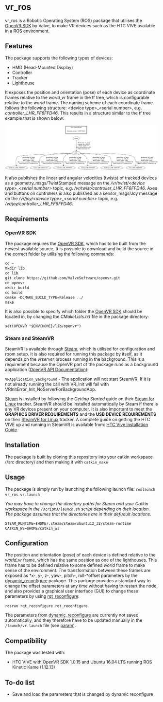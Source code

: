 # vr_ros

vr_ros is a Robotic Operating System (ROS) package that utilises the [OpenVR SDK](https://github.com/ValveSoftware/openvr) by Valve, to make VR devices such as the HTC VIVE available in a ROS environment.

## Features

The package supports the following types of devices:
* HMD (Head-Mounted Display)
* Controller
* Tracker
* Lighthouse

It exposes the position and orientation (pose) of each device as coordinate frames relative to the *world_vr* frame in the tf tree, which is configurable relative to the *world* frame. The naming scheme of each coordinate frame follows the following structure: &lt;device type&gt;_&lt;serial number&gt;, e.g. *controller_LHR_FF6FFD46*. This results in a structure similar to the tf tree example that is shown below:

![Example of the tf tree structure that is used in this package](frames.png)

It also publishes the linear and angular velocities (twists) of tracked devices as a geometry_msgs/TwistStamped message on the */vr/twist/&lt;device type&gt;_&lt;serial number&gt;* topic, e.g. */vr/twist/controller_LHR_FF6FFD46*. Axes and buttons on controllers is also published as a sensor_msgs/Joy message on the */vr/joy/&lt;device type&gt;_&lt;serial number&gt;* topic, e.g. */vr/joy/controller_LHR_FF6FFD46*.

## Requirements

### OpenVR SDK

The package requires the [OpenVR SDK](https://github.com/ValveSoftware/openvr), which has to be built from the newest available source. It is possible to download and build the source in the correct folder by utilising the following commands:
```
cd ~
mkdir lib
cd lib
git clone https://github.com/ValveSoftware/openvr.git
cd openvr
mkdir build
cd build
cmake -DCMAKE_BUILD_TYPE=Release ../
make
```

It is also possible to specify which folder the [OpenVR SDK](https://github.com/ValveSoftware/openvr) should be located in, by changing the *CMakeLists.txt* file in the package directory:
```
set(OPENVR "$ENV{HOME}/lib/openvr")
```

### Steam and SteamVR

SteamVR is available through [Steam](https://store.steampowered.com/about/), which is utilised for configuration and room setup. It is also required for running this package by itself, as it depends on the *vrserver* process running in the background. This is a requirement because the OpenVR part of the package runs as a background application ([OpenVR API Documentation](https://github.com/ValveSoftware/openvr/wiki/API-Documentation)):

```VRApplication_Background``` - The application will not start SteamVR. If it is not already running the call with VR_Init will fail with VRInitError_Init_NoServerForBackgroundApp.

[Steam](https://store.steampowered.com/about/) is installed by following the *Getting Started* guide on their [Steam for Linux](https://github.com/ValveSoftware/steam-for-linux) tracker. SteamVR should be installed automatically by Steam if there is any VR devices present on your computer. It is also important to meet the **GRAPHICS DRIVER REQUIREMENTS** and the **USB DEVICE REQUIREMENTS** on their [SteamVR for Linux](https://github.com/ValveSoftware/SteamVR-for-Linux) tracker. A complete guide on getting the HTC VIVE up and running in SteamVR is available from: [HTC Vive Installation Guide](https://support.steampowered.com/steamvr/HTC_Vive/).

## Installation

The package is built by cloning this repository into your catkin workspace (/src directory) and then making it with ```catkin_make```

## Usage

The package is simply run by launching the following launch file:
```roslaunch vr_ros vr.launch```

*You may have to change the directory paths for Steam and your Catkin workspace in the ```/scripts/launch.sh``` script depending on their location. The package assumes that the directories are in their defuault locations.*

```
STEAM_RUNTIME=$HOME/.steam/steam/ubuntu12_32/steam-runtime
CATKIN_WS=$HOME/catkin_ws
```

## Configuration
The position and orientation (pose) of each device is defined relative to the *world_vr* frame, which has the same position as one of the lighthouses. This frame has to be defined relative to some defined *world* frame to make sense of the environment. The transformation between these frames are exposed as *x-, y-, z-, yaw-, pitch-, roll-*offset parameters by the [dynamic_reconfigure](http://wiki.ros.org/dynamic_reconfigure) package. This package provides a standard way to change the offset parameters at any time without having to restart the node, and also provides a graphical user interface (GUI) to change these parameters by using [rqt_reconfigure](http://wiki.ros.org/rqt_reconfigure):

```rosrun rqt_reconfigure rqt_reconfigure```.

The parameters from [dynamic_reconfigure](http://wiki.ros.org/dynamic_reconfigure) are currently not saved automatically, and they therefore have to be updated manually in the ```/launch/vr.launch``` file (see [param](http://wiki.ros.org/roslaunch/XML/param)).

## Compatibility

The package was tested with:
* HTC VIVE with OpenVR SDK 1.0.15 and Ubuntu 16.04 LTS running ROS Kinetic Kame (1.12.13)

## To-do list
* Save and load the parameters that is changed by dynamic reconfigure